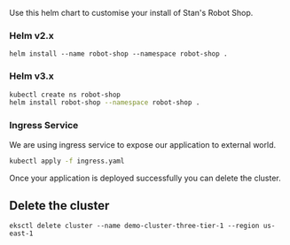 Use this helm chart to customise your install of Stan's Robot Shop.

### Helm v2.x

```shell
helm install --name robot-shop --namespace robot-shop .
```

### Helm v3.x

```bash
kubectl create ns robot-shop
helm install robot-shop --namespace robot-shop .
```

### Ingress Service

We are using ingress service to expose our application to external world.
```bash
kubectl apply -f ingress.yaml
```

Once your application is deployed successfully you can delete the cluster.
## Delete the cluster

```
eksctl delete cluster --name demo-cluster-three-tier-1 --region us-east-1
```